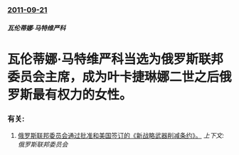 ### [2011-09-21](/news/2011/09/21/index.md)

##### 瓦伦蒂娜·马特维严科
# 瓦伦蒂娜·马特维严科当选为俄罗斯联邦委员会主席，成为叶卡捷琳娜二世之后俄罗斯最有权力的女性。




### 有关:

1. [俄罗斯联邦委员会通过批准和美国签订的《新战略武器削减条约》。](/news/2011/01/26/俄罗斯联邦委员会通过批准和美国签订的-新战略武器削减条约.md) _上下文: 俄罗斯联邦委员会_
